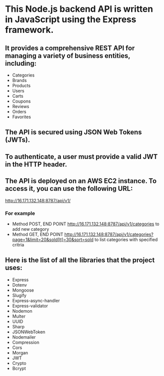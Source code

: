 # This Node.js backend API is written in JavaScript using the Express framework.

## It provides a comprehensive REST API for managing a variety of business entities, including:

* Categories
* Brands
* Products
* Users
* Carts
* Coupons
* Reviews
* Orders
* Favorites

## The API is secured using JSON Web Tokens (JWTs).

## To authenticate, a user must provide a valid JWT in the HTTP header.

## The API is deployed on an AWS EC2 instance. To access it, you can use the following URL:

http://16.171.132.148:8787/api/v1/

### For example 

* Method POST, END POINT http://16.171.132.148:8787/api/v1/categories to add new category
* Method GET, END POINT http://16.171.132.148:8787/api/v1/categories?page=1&limit=20&sold[lt]=30&sort=sold to list categories with specified critria


## Here is the list of all the libraries that the project uses:

* Express
* Dotenv
* Mongoose
* Slugify
* Express-async-handler
* Express-validator
* Nodemon
* Multer
* UUID
* Sharp
* JSONWebToken
* Nodemailer
* Compression
* Cors
* Morgan
* JWT
* Crypto
* Bcrypt